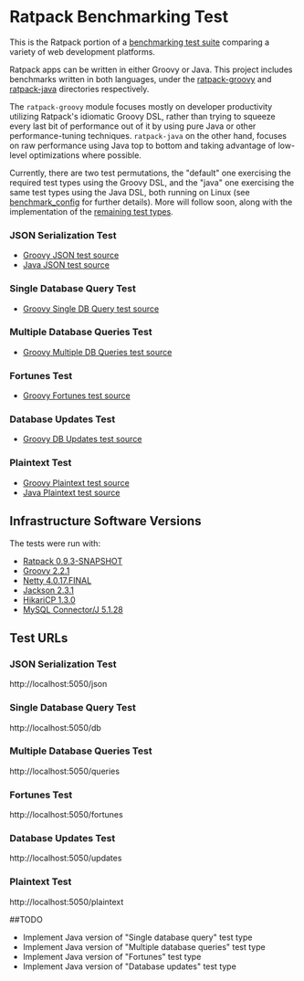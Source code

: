 # Ratpack Benchmarking Test

This is the Ratpack portion of a [benchmarking test suite](../) comparing a variety of web development platforms.

Ratpack apps can be written in either Groovy or Java. This project includes benchmarks written in both languages,
under the [ratpack-groovy](ratpack-groovy) and [ratpack-java](ratpack-java) directories respectively.

The `ratpack-groovy` module focuses mostly on developer productivity utilizing Ratpack's idiomatic Groovy DSL, rather 
than trying to squeeze every last bit of performance out of it by using pure Java or other performance-tuning
techniques. `ratpack-java` on the other hand, focuses on raw performance using Java top to bottom and taking advantage 
of low-level optimizations where possible.

Currently, there are two test permutations, the "default" one exercising the required test types using the Groovy DSL, 
and the "java" one exercising the same test types using the Java DSL, both running on Linux (see [benchmark_config](benchmark_config) 
for further details). More will follow soon, along with the implementation of the [remaining test types](#todo).

### JSON Serialization Test

* [Groovy JSON test source](ratpack-groovy/src/ratpack/Ratpack.groovy)
* [Java JSON test source](ratpack-java/src/main/java/ratpack/benchmarks/techempower/java/HandlerFactory.java)

### Single Database Query Test

* [Groovy Single DB Query test source](ratpack-groovy/src/ratpack/Ratpack.groovy)

### Multiple Database Queries Test

* [Groovy Multiple DB Queries test source](ratpack-groovy/src/ratpack/Ratpack.groovy)

### Fortunes Test

* [Groovy Fortunes test source](ratpack-groovy/src/ratpack/Ratpack.groovy)

### Database Updates Test

* [Groovy DB Updates test source](ratpack-groovy/src/ratpack/Ratpack.groovy)

### Plaintext Test

* [Groovy Plaintext test source](ratpack-groovy/src/ratpack/Ratpack.groovy)
* [Java Plaintext test source](ratpack-java/src/main/java/ratpack/benchmarks/techempower/java/HandlerFactory.java)

## Infrastructure Software Versions
The tests were run with:
* [Ratpack 0.9.3-SNAPSHOT](http://ratpack.io)
* [Groovy 2.2.1](http://groovy.codehaus.org)
* [Netty 4.0.17.FINAL](http://netty.io)
* [Jackson 2.3.1](https://github.com/FasterXML/jackson)
* [HikariCP 1.3.0](https://github.com/brettwooldridge/HikariCP)
* [MySQL Connector/J 5.1.28](http://dev.mysql.com/downloads/connector/j/)

## Test URLs
### JSON Serialization Test

http://localhost:5050/json

### Single Database Query Test

http://localhost:5050/db

### Multiple Database Queries Test

http://localhost:5050/queries

### Fortunes Test

http://localhost:5050/fortunes

### Database Updates Test

http://localhost:5050/updates

### Plaintext Test

http://localhost:5050/plaintext

##TODO
* Implement Java version of "Single database query" test type
* Implement Java version of "Multiple database queries" test type
* Implement Java version of "Fortunes" test type
* Implement Java version of "Database updates" test type